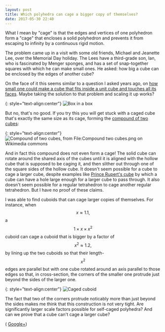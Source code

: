 ```yaml
---
layout: post
title: Which polyhedra can cage a bigger copy of themselves?
date: 2017-05-30 22:40
---
```

What I mean by "cage" is that the edges and vertices of one polyhedron form a "cage" that encloses a solid polyhedron and prevents it from escaping to infinity by a continuous rigid motion.

The problem came up in a visit with some old friends, Michael and Jeanette Lee, over the Memorial Day holiday. The Lees have a third-grade son, Ian, who is fascinated by Menger sponges, and has a set of snap-together squares with which he can make small ones. He asked: how big a cube can be enclosed by the edges of another cube?

On the face of it this seems similar to a question I asked years ago, on [how small one could make a cube that fits inside a unit cube and touches all its faces](http://www.ics.uci.edu/~eppstein/junkyard/box-in-box.html). Maybe taking the solution to that problem and scaling it up works?

{: style="text-align:center"}
![Box in a box](http://www.ics.uci.edu/~eppstein/junkyard/qtvr/boxinbox.gif)

But no, that's no good. If you try this you will get stuck with a caged cube that's exactly the same size as its cage, forming the [compound of two cubes](https://en.wikipedia.org/wiki/Compound_of_two_cubes):

{: style="text-align:center"}
![Compound of two cubes, from File:Compound two cubes.png on Wikimedia commons]({{site.baseurl}}/assets/2017/Compound_two_cubes.png)

And in fact this compound does not even form a cage! The solid cube can rotate around the shared axis of the cubes until it is aligned with the hollow cube that is supposed to be caging it, and then slither out through one of the square sides of the hollow cube.
It doesn't seem possible for a cube to cage a larger cube, despite examples like [Prince Rupert's cube](https://en.wikipedia.org/wiki/Prince_Rupert%27s_cube) by which a cube can have a hole large enough for a larger cube to pass through. It also doesn't seem possible for a regular tetrahedron to cage another regular tetrahedron. But I have no proof of these claims.

I was able to find cuboids that can cage larger copies of themselves. For instance, when $$x\approx 1.1,$$ a $$1\times x\times x^2$$ cuboid can cage a cuboid that is bigger by a factor of $$x^2\approx 1.2,$$ by lining up the two cuboids so that their length-$$x^2$$ edges are parallel but with one cube rotated around an axis parallel to those edges so that, in cross-section, the corners of the smaller one protrude just beyond the sides of the larger one.

{: style="text-align:center"}
![Caged cuboid]({{site.baseurl}}/assets/2017/caged-cuboid.svg)

The fact that two of the corners protrude noticably more than just beyond the sides makes me think that this construction is not very tight.
Are significantly larger scale factors possible for self-caged polyhedra?
And can we prove that a cube can't cage a larger cube?

(
[Google+](https://plus.google.com/100003628603413742554/posts/M9yUTPy59NK))

